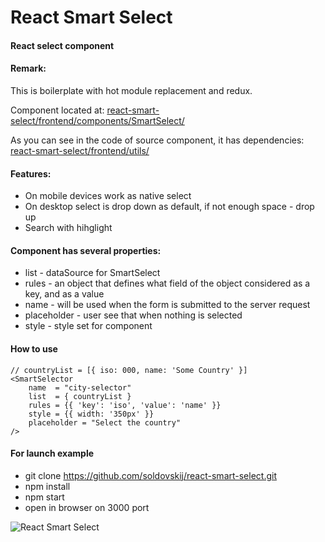 # React Smart Select
#### React select component

#### Remark:
This is boilerplate with hot module replacement and redux.

Component located at:
[react-smart-select/frontend/components/SmartSelect/](https://github.com/soldovskij/react-smart-select/tree/master/frontend/components/SmartSelect)

As you can see in the code of source component, it has dependencies:
[react-smart-select/frontend/utils/](https://github.com/soldovskij/react-smart-select/tree/master/frontend/utils)


#### Features:
- On mobile devices work as native select
- On desktop select is drop down as default, if not enough space - drop up
- Search with hihglight
 
#### Component has several properties:
- list - dataSource for SmartSelect 
- rules - an object that defines what field of the object considered as a key, and as a value
- name - will be used when the form is submitted to the server request
- placeholder - user see that when nothing is selected
- style - style set for component 

#### How to use
    // countryList = [{ iso: 000, name: 'Some Country' }]
    <SmartSelector
        name  = "city-selector"
        list  = { countryList }
        rules = {{ 'key': 'iso', 'value': 'name' }}
        style = {{ width: '350px' }}
        placeholder = "Select the country"
    />
    
#### For launch example
- git clone https://github.com/soldovskij/react-smart-select.git
- npm install
- npm start
- open in browser on 3000 port

![React Smart Select](https://image.ibb.co/jEfFVa/react_smart_select.png)
